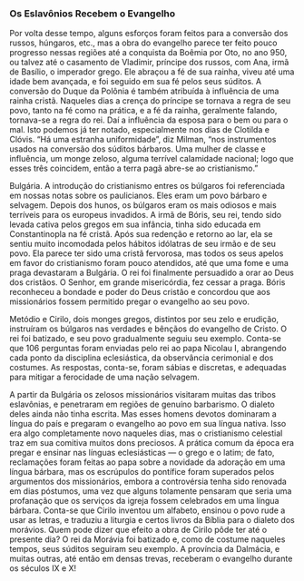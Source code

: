 ### Os Eslavônios Recebem o Evangelho 

Por volta desse tempo, alguns esforços foram feitos para a conversão dos russos, húngaros, etc., mas a obra do evangelho parece ter feito pouco progresso nessas regiões até a conquista da Boêmia por Oto, no ano 950, ou talvez até o casamento de Vladimir, príncipe dos russos, com Ana, irmã de Basílio, o imperador grego. Ele abraçou a fé de sua rainha, viveu até uma idade bem avançada, e foi seguido em sua fé pelos seus súditos. A conversão do Duque da Polônia é também atribuída à influência de uma rainha cristã. Naqueles dias a crença do príncipe se tornava a regra de seu povo, tanto na fé como na prática, e a fé da rainha, geralmente falando, tornava-se a regra do rei. Daí a influência da esposa para o bem ou para o mal. Isto podemos já ter notado, especialmente nos dias de Clotilda e Clóvis. “Há uma estranha uniformidade”, diz Milman, “nos instrumentos usados na conversão dos súditos bárbaros. Uma mulher de classe e influência, um monge zeloso, alguma terrível calamidade nacional; logo que esses três coincidem, então a terra pagã abre-se ao cristianismo.”

Bulgária. A introdução do cristianismo entres os búlgaros foi referenciada em nossas notas sobre os paulicianos. Eles eram um povo bárbaro e selvagem. Depois dos hunos, os búlgaros eram os mais odiosos e mais terríveis para os europeus invadidos. A irmã de Bóris, seu rei, tendo sido levada cativa pelos gregos em sua infância, tinha sido educada em Constantinopla na fé cristã. Após sua redenção e retorno ao lar, ela se sentiu muito incomodada pelos hábitos idólatras de seu irmão e de seu povo. Ela parece ter sido uma cristã fervorosa, mas todos os seus apelos em favor do cristianismo foram pouco atendidos, até que uma fome e uma praga devastaram a Bulgária. O rei foi finalmente persuadido a orar ao Deus dos cristãos. O Senhor, em grande misericórdia, fez cessar a praga. Bóris reconheceu a bondade e poder do Deus cristão e concordou que aos missionários fossem permitido pregar o evangelho ao seu povo.

Metódio e Cirilo, dois monges gregos, distintos por seu zelo e erudição, instruíram os búlgaros nas verdades e bênçãos do evangelho de Cristo. O rei foi batizado, e seu povo gradualmente seguiu seu exemplo. Conta-se que 106 perguntas foram enviadas pelo rei ao papa Nicolau I, abrangendo cada ponto da disciplina eclesiástica, da observância cerimonial e dos costumes. As respostas, conta-se, foram sábias e discretas, e adequadas para mitigar a ferocidade de uma nação selvagem.

A partir da Bulgária os zelosos missionários visitaram muitas das tribos eslavônias, e penetraram em regiões de genuíno barbarismo. O dialeto deles ainda não tinha escrita. Mas esses homens devotos dominaram a língua do país e pregaram o evangelho ao povo em sua língua nativa. Isso era algo completamente novo naqueles dias, mas o cristianismo celestial traz em sua comitiva muitos dons preciosos. A prática comum da época era pregar e ensinar nas línguas eclesiásticas — o grego e o latim; de fato, reclamações foram feitas ao papa sobre a novidade da adoração em uma língua bárbara, mas os escrúpulos do pontífice foram superados pelos argumentos dos missionários, embora a controvérsia tenha sido renovada em dias póstumos, uma vez que alguns tolamente pensaram que seria uma profanação que os serviços da igreja fossem celebrados em uma língua bárbara. Conta-se que Cirilo inventou um alfabeto, ensinou o povo rude a usar as letras, e traduziu a liturgia e certos livros da Bíblia para o dialeto dos morávios. Quem pode dizer que efeito a obra de Cirilo pôde ter até o presente dia? O rei da Morávia foi batizado e, como de costume naqueles tempos, seus súditos seguiram seu exemplo. A província da Dalmácia, e muitas outras, até então em densas trevas, receberam o evangelho durante os séculos IX e X!